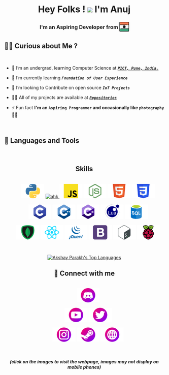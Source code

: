 <h1 align="center">Hey Folks ! <img src="https://raw.githubusercontent.com/MartinHeinz/MartinHeinz/master/wave.gif" width="30px"> I'm Anuj</h1>
<h3 align="center">I'm an Aspiring Developer from <sub><sub><img src="assets/india_flag.png" width="30px"></sub></sub></h3>

## 🙋‍♂️ Curious about Me ? 
<br/>

- 🔭 I’m an undergrad, learning Computer Science at **_[`PICT, Pune, India.`](https://pict.edu/about_us/)_** 

- 🔭 I’m currently learning **_`Foundation of User Experience`_**

- 👯 I’m looking to Contribute on open source **_`IoT Projects`_**

- 👨‍💻 All of my projects are available at **_[`Repositories`](https://github.com/AnujMutha?tab=repositories)_**

- ⚡ Fun fact **I'm an `Aspiring Programmer` and occasionally like `photography` 🎥📸**
<br/>

## 🚀 Languages and Tools
<br/>
<h2 align="center">Skills</h2>
<ul align="center">
  <br/>
  <a href="https://python.org/"><img height="45px" src="https://raw.githubusercontent.com/AkshayCraZzY/AkshayCraZzY/main/skills/Python.png"/></a>
  <a href="https://www.autohotkey.com/" target="_blank"> <img src="https://avatars.githubusercontent.com/u/6153388?s=200&v=4" alt="ahk" width="45"/> </a>
  <a href="https://developer.mozilla.org/en-US/docs/Web/JavaScript"><img height="45px" src="https://raw.githubusercontent.com/AkshayCraZzY/AkshayCraZzY/main/skills/Javascript.png"/></a>
  <a href="https://nodejs.org"><img height="45px" src="https://raw.githubusercontent.com/AkshayCraZzY/AkshayCraZzY/main/skills/Node Js.png"/></a>
  <a href="https://developer.mozilla.org/en-US/docs/Web/HTML"><img height="45px" src="https://raw.githubusercontent.com/AkshayCraZzY/AkshayCraZzY/main/skills/HTML.png"/></a>
  <a href="https://developer.mozilla.org/en-US/docs/Web/CSS"><img height="45px" src="https://raw.githubusercontent.com/AkshayCraZzY/AkshayCraZzY/main/skills/CSS.png"/></a>
  <br/><br/>
  <a href="https://en.wikipedia.org/wiki/C_(programming_language)"><img height="45px" src="https://raw.githubusercontent.com/AkshayCraZzY/AkshayCraZzY/main/skills/C.png"/></a>
  <a href="https://en.wikipedia.org/wiki/C%2B%2B"><img height="45px" src="https://raw.githubusercontent.com/AkshayCraZzY/AkshayCraZzY/main/skills/C++.png"/></a>
  <a href="https://docs.microsoft.com/es-es/dotnet/csharp/"><img height="45px" src="https://raw.githubusercontent.com/AkshayCraZzY/AkshayCraZzY/main/skills/CSharp.png"/></a>
  <a href="https://lua.org/"><img height="45px" src="https://raw.githubusercontent.com/AkshayCraZzY/AkshayCraZzY/main/skills/Lua.png"/></a>
  <a href="https://en.wikipedia.org/wiki/SQL"><img height="45px" src="https://raw.githubusercontent.com/AkshayCraZzY/AkshayCraZzY/main/skills/SQL.png"/></a>
  <br/><br/>
  <a href="https://mongodb.com/"><img height="45px" src="https://raw.githubusercontent.com/AkshayCraZzY/AkshayCraZzY/main/skills/MongoDB.png"/></a>
  <a href="https://reactjs.org/"><img height="45px" src="https://raw.githubusercontent.com/AkshayCraZzY/AkshayCraZzY/main/skills/React.png"/></a>
  <a href="https://jquery.com/"><img height="45px" src="https://raw.githubusercontent.com/AkshayCraZzY/AkshayCraZzY/main/skills/JQuery.png"/></a>
  <a href="https://getbootstrap.com"><img height="45px" src="https://raw.githubusercontent.com/AkshayCraZzY/AkshayCraZzY/main/skills/Bootstrap.png"/></a>
  <a href="https://en.wikipedia.org/wiki/Bash_(Unix_shell)"><img height="45px" src="https://raw.githubusercontent.com/AkshayCraZzY/AkshayCraZzY/main/skills/Bash.png"/></a>
  <a href="https://raspberrypi.org/"><img height="45px" src="https://raw.githubusercontent.com/AkshayCraZzY/AkshayCraZzY/main/skills/Raspberry Pi.png"/></a>
</ul>

<br/>

<p align="center">
    <a href="https://github.com/AkshayCraZzY"><img alt="Akshay Parakh's Top Languages" src="https://github-readme-stats.vercel.app/api/top-langs/?username=akshaycrazzy&langs_count=8&count_private=true&layout=compact&theme=blue-green&hide_border=true&bg_color=0D1117" /></a>
</p>

<h2 align="center">💬 Connect with me</h2>
<ul align="center">
  <br/>
  <a href="https://discordapp.com/users/223083258433241088"><img height="45px" src="https://raw.githubusercontent.com/AkshayCraZzY/AkshayCraZzY/main/contact/Discord.png"/></a>

<a href="https://www.youtube.com/crazzyak"><img height="45px" src="https://raw.githubusercontent.com/AkshayCraZzY/AkshayCraZzY/main/contact/Youtube.png"/></a>
<a href="https://twitter.com/akshayparakh98"><img height="45px" src="https://raw.githubusercontent.com/AkshayCraZzY/AkshayCraZzY/main/contact/Twitter.png"/></a>

<a href="https://www.instagram.com/akki_parakh/"><img height="45px" src="https://raw.githubusercontent.com/AkshayCraZzY/AkshayCraZzY/main/contact/Instagram.png"/></a>
<a href="https://steamcommunity.com/id/Cra7zY/"><img height="45px" src="https://raw.githubusercontent.com/AkshayCraZzY/AkshayCraZzY/main/contact/Steam.png"/></a>
<a href="mailto:akshayparakh98@gmail.com?subject=From Github"><img height="45px" src="https://raw.githubusercontent.com/AkshayCraZzY/AkshayCraZzY/main/contact/Website.png"/></a>
</ul>
<br/>
<h5 align="center">(click on the images to visit the webpage, images may not display on mobile phones)</h5>